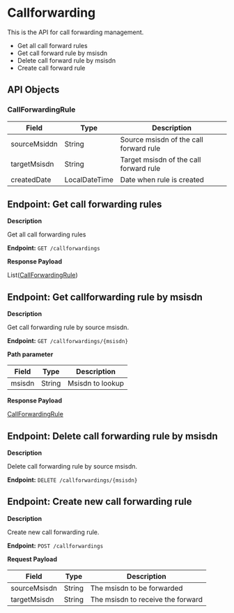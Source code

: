 # Callforwarding
This is the API for call forwarding management.

* Get all call forward rules
* Get call forward rule by msisdn
* Delete call forward rule by msisdn
* Create call forward rule

## API Objects

### CallForwardingRule
Field           | Type          | Description
------------    | ------------  | ------------
sourceMsiddn    | String        | Source msisdn of the call forward rule
targetMsisdn    | String        | Target msisdn of the call forward rule
createdDate     | LocalDateTime | Date when rule is created

## Endpoint: Get call forwarding rules

**Description**

Get all call forwarding rules

**Endpoint:** `GET /callforwardings`

**Response Payload**

List([CallForwardingRule](/api/call-forward/#callforwardingrule))

## Endpoint: Get callforwarding rule by msisdn

**Description**

Get call forwarding rule by source msisdn.

**Endpoint:** `GET /callforwardings/{msisdn}`

**Path parameter**

Field           | Type          | Description
------------    | ------------  | ------------
msisdn          | String        | Msisdn to lookup

**Response Payload**

[CallForwardingRule](/api/call-forward/#callforwardingrule)

## Endpoint: Delete call forwarding rule by msisdn

**Description**

Delete call forwarding rule by source msisdn.

**Endpoint:** `DELETE /callforwardings/{msisdn}`

## Endpoint: Create new call forwarding rule

**Description**

Create new call forwarding rule.

**Endpoint:** `POST /callforwardings`

**Request Payload**

Field           | Type          | Description
------------    | ------------  | ------------
sourceMsisdn    | String        | The msisdn to be forwarded
targetMsisdn    | String        | The msisdn to receive the forward
